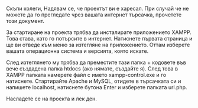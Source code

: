 Скъпи колеги,
Надявам се, че проектът ви е харесал. При случай че не можете да го прегледате чрез вашата интернет търсачка, прочетете този документ.

За стартиране на проекта трябва да инсталирате приложението XAMPP. Това става, като го потърсите в интернет. Натиснете първата страница и ще ви отведе към меню за изтегляне на приложението.
Оттам изберете вашата операционна система и версията, която искате.

След изтеглянето му трябва да преместите тази папка + кодовете във вече създадена папка htdocs (ако нямате, създайте я). След това в XAMPP папката намерете файл с името xampp-control.exe и го натиснете. Стартирайте Apache и MySQL, отидете в търсачката си и напишете localhost, натиснете бутона Enter и изберете папката url.php.

Насладете се на проекта и лек ден.
